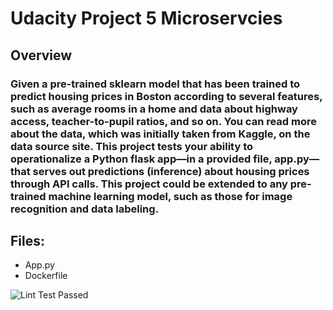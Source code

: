 # Udacity Project 5 Microservcies

## Overview
### Given a pre-trained sklearn model that has been trained to predict housing prices in Boston according to several features, such as average rooms in a home and data about highway access, teacher-to-pupil ratios, and so on. You can read more about the data, which was initially taken from Kaggle, on the data source site. This project tests your ability to operationalize a Python flask app—in a provided file, app.py—that serves out predictions (inference) about housing prices through API calls. This project could be extended to any pre-trained machine learning model, such as those for image recognition and data labeling.

## Files:
* App.py
* Dockerfile

![Lint Test Passed](https://raw.githubusercontent.com/username/projectname/branch/path/to/img.png)
